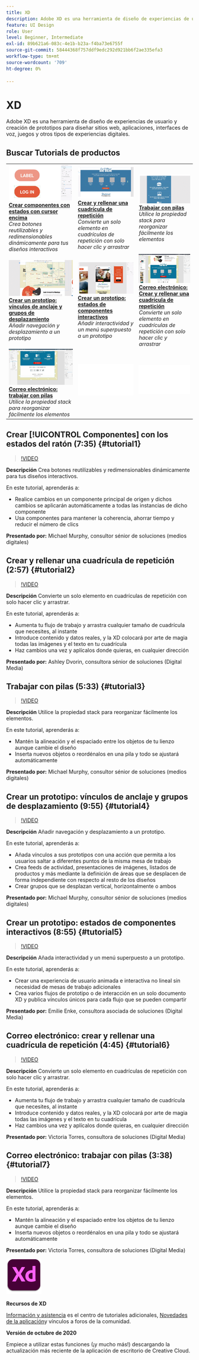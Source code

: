 ```yaml
---
title: XD
description: Adobe XD es una herramienta de diseño de experiencias de usuario y creación de prototipos para diseñar sitios web, aplicaciones, interfaces de voz, juegos y otros tipos de experiencias digitales
feature: UI Design
role: User
level: Beginner, Intermediate
exl-id: 89b621a6-083c-4e1b-b23a-f4ba73e6755f
source-git-commit: 58444368f757ddf9edc292d921bb6f2ae335efa3
workflow-type: tm+mt
source-wordcount: '709'
ht-degree: 0%

---
```


# XD

Adobe XD es una herramienta de diseño de experiencias de usuario y creación de prototipos para diseñar sitios web, aplicaciones, interfaces de voz, juegos y otros tipos de experiencias digitales.

## Buscar Tutorials de productos

<table style="table-layout:fixed">
<tr>
 <td>
   <a href="xd.md#tutorial1">
      <img alt="Crear componentes con estados con cursor encima" src="../assets/Xd_hoverstates_components_thumbnail.jpg" />
   </a>
    <div>
   <a href="xd.md#tutorial1"><strong>Crear componentes con estados con cursor encima</strong></a>
    </div>
    <em>Crea botones reutilizables y redimensionables dinámicamente para tus diseños interactivos</em>
    <br>
  </td>
  <td>
    <a href="xd.md#tutorial2">
        <img alt="Crear y rellenar una cuadrícula de repetición" src="../assets/XD_repeatgrid_thumbnail.jpg" />
    </a>
    <div>
    <a href="xd.md#tutorial2"><strong>Crear y rellenar una cuadrícula de repetición</strong></a>
    </div>
    <em>Convierte un solo elemento en cuadrículas de repetición con solo hacer clic y arrastrar</em>
    <br>
  </td>
  <td>
   <a href="xd.md#tutorial3">
      <img alt="Trabajar con pilas" src="../assets/xd_Stacks_thumbnail.jpg" />
   </a>
    <div>
    <a href="xd.md#tutorial3"><strong>Trabajar con pilas</strong></a>
    </div>
    <em>Utilice la propiedad stack para reorganizar fácilmente los elementos</em>
    <br>
  </td>
</tr>
<tr>
 <td>
    <a href="xd.md#tutorial4">
        <img alt="Crear un prototipo: vínculos de anclaje y grupos de desplazamiento" src="../assets/XD_Scrolls_Thumbnail_Murphy.jpg" />
    </a>
    <div>
    <a href="xd.md#tutorial4"><strong>Crear un prototipo: vínculos de anclaje y grupos de desplazamiento</strong></a>
    </div>
    <em>Añadir navegación y desplazamiento a un prototipo</em>
    <br>
  </td>
  <td>
    <a href="xd.md#tutorial5">
        <img alt="Crear un prototipo: estados de componentes interactivos" src="../assets/XD_interactiveprototypes_enke.jpg" />
    </a>
    <div>
    <a href="xd.md#tutorial5"><strong>Crear un prototipo: estados de componentes interactivos</strong></a>
    </div>
    <em>Añadir interactividad y un menú superpuesto a un prototipo</em>
    <br>
  </td>
  <td>
   <a href="xd.md#tutorial6">
      <img alt="Correo electrónico: Crear y rellenar una cuadrícula de repetición" src="../assets/xd_repeat_torres.jpg" />
   </a>
    <div>
   <a href="xd.md#tutorial7"><strong>Correo electrónico: Crear y rellenar una cuadrícula de repetición</strong></a>
    </div>
    <em>Convierte un solo elemento en cuadrículas de repetición con solo hacer clic y arrastrar</em>
    <br>
  </td>
</tr>
<tr>
 <td>
    <a href="xd.md#tutorial7">
        <img alt="Correo electrónico: trabajar con pilas" src="../assets/xd_stacks_torres.jpg" />
    </a>
    <div>
    <a href="xd.md#tutorial7"><strong>Correo electrónico: trabajar con pilas</strong></a>
    </div>
    <em>Utilice la propiedad stack para reorganizar fácilmente los elementos</em>
    <br>
  </td>
  <td>
    <img alt="Separador" src="../assets/Whitespacer.png" />
    <div>
    <br>
  </td>
  <td>
    <img alt="Separador" src="../assets/Whitespacer.png" />
    <div>
    <br>
  </td>
</tr>
</table>

## Crear [!UICONTROL Componentes] con los estados del ratón (7:35) {#tutorial1}

>[!VIDEO](https://video.tv.adobe.com/v/326874?hidetitle=true)

**Descripción**
Crea botones reutilizables y redimensionables dinámicamente para tus diseños interactivos.

En este tutorial, aprenderás a:
* Realice cambios en un componente principal de origen y dichos cambios se aplicarán automáticamente a todas las instancias de dicho componente
* Usa componentes para mantener la coherencia, ahorrar tiempo y reducir el número de clics

**Presentado por:**
Michael Murphy, consultor sénior de soluciones (medios digitales)

## Crear y rellenar una cuadrícula de repetición (2:57) {#tutorial2}

>[!VIDEO](https://video.tv.adobe.com/v/326955?hidetitle=true)

**Descripción**
Convierte un solo elemento en cuadrículas de repetición con solo hacer clic y arrastrar.

En este tutorial, aprenderás a:
* Aumenta tu flujo de trabajo y arrastra cualquier tamaño de cuadrícula que necesites, al instante
* Introduce contenido y datos reales, y la XD colocará por arte de magia todas las imágenes y el texto en tu cuadrícula
* Haz cambios una vez y aplícalos donde quieras, en cualquier dirección

**Presentado por:**
Ashley Dvorin, consultora sénior de soluciones (Digital Media)

## Trabajar con pilas (5:33) {#tutorial3}

>[!VIDEO](https://video.tv.adobe.com/v/326956?hidetitle=true)

**Descripción**
Utilice la propiedad stack para reorganizar fácilmente los elementos.

En este tutorial, aprenderás a:
* Mantén la alineación y el espaciado entre los objetos de tu lienzo aunque cambie el diseño
* Inserta nuevos objetos o reordénalos en una pila y todo se ajustará automáticamente

**Presentado por:**
Michael Murphy, consultor sénior de soluciones (medios digitales)

## Crear un prototipo: vínculos de anclaje y grupos de desplazamiento (9:55) {#tutorial4}

>[!VIDEO](https://video.tv.adobe.com/v/326957?hidetitle=true)

**Descripción**
Añadir navegación y desplazamiento a un prototipo.

En este tutorial, aprenderás a:
* Añada vínculos a sus prototipos con una acción que permita a los usuarios saltar a diferentes puntos de la misma mesa de trabajo
* Crea feeds de actividad, presentaciones de imágenes, listados de productos y más mediante la definición de áreas que se desplacen de forma independiente con respecto al resto de los diseños
* Crear grupos que se desplazan vertical, horizontalmente o ambos

**Presentado por:**
Michael Murphy, consultor sénior de soluciones (medios digitales)

## Crear un prototipo: estados de componentes interactivos (8:55) {#tutorial5}

>[!VIDEO](https://video.tv.adobe.com/v/326958?hidetitle=true)

**Descripción**
Añada interactividad y un menú superpuesto a un prototipo.

En este tutorial, aprenderás a:
* Crear una experiencia de usuario animada e interactiva no lineal sin necesidad de mesas de trabajo adicionales
* Crea varios flujos de prototipo o de interacción en un solo documento XD y publica vínculos únicos para cada flujo que se pueden compartir

**Presentado por:**
Emilie Enke, consultora asociada de soluciones (Digital Media)

## Correo electrónico: crear y rellenar una cuadrícula de repetición (4:45) {#tutorial6}

>[!VIDEO](https://video.tv.adobe.com/v/326775?hidetitle=true)

**Descripción**
Convierte un solo elemento en cuadrículas de repetición con solo hacer clic y arrastrar.

En este tutorial, aprenderás a:
* Aumenta tu flujo de trabajo y arrastra cualquier tamaño de cuadrícula que necesites, al instante
* Introduce contenido y datos reales, y la XD colocará por arte de magia todas las imágenes y el texto en tu cuadrícula
* Haz cambios una vez y aplícalos donde quieras, en cualquier dirección

**Presentado por:**
Victoria Torres, consultora de soluciones (Digital Media)

## Correo electrónico: trabajar con pilas (3:38) {#tutorial7}

>[!VIDEO](https://video.tv.adobe.com/v/326759?hidetitle=true)

**Descripción**
Utilice la propiedad stack para reorganizar fácilmente los elementos.

En este tutorial, aprenderás a:
* Mantén la alineación y el espaciado entre los objetos de tu lienzo aunque cambie el diseño
* Inserta nuevos objetos o reordénalos en una pila y todo se ajustará automáticamente

**Presentado por:**
Victoria Torres, consultora de soluciones (Digital Media)

![Logotipo XD](../assets/xd_appicon_96.png)

**Recursos de XD**

[Información y asistencia](https://helpx.adobe.com/support/xd.html) es el centro de tutoriales adicionales, [Novedades de la aplicación](https://helpx.adobe.com/xd/user-guide.html/xd/help/whats-new.ug.html)y vínculos a foros de la comunidad.

**Versión de octubre de 2020**

Empiece a utilizar estas funciones (¡y mucho más!) descargando la actualización más reciente de la aplicación de escritorio de Creative Cloud.
